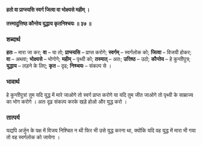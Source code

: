 #### हतो वा प्राप्स्यसि स्वर्ग जित्वा वा भोक्ष्यसे महीम् ।
#### तस्मादुत्तिष्ठ कौन्तेय युद्धाय कृतनिश्चयः ॥ ३७ ॥

### शब्दार्थ

**हतः** – मारा जा  कर; **वा** – या तो; **प्राप्स्यसि** – प्राप्त करोगे; **स्वर्गम्** – स्वर्गलोक को; **जित्वा** – विजयी होकर; **वा** – अथवा; **भोक्ष्यसे** – भोगोगे; **महीम्** – पृथ्वी को; **तस्मात्** – अतः; **उत्तिष्ठ** – उठो; **कौन्तेय** – हे कुन्तीपुत्र; **युद्धाय** – लड़ने  के लिए; **कृत** – दृढ; **निश्र्चयः** – संकल्प से ।

### भावार्थ

हे कुन्तीपुत्र! तुम यदि युद्ध में मारे जाओगे तो स्वर्ग प्राप्त करोगे या यदि तुम जीत जाओगे तो पृथ्वी के साम्राज्य का भोग करोगे । अतः दृढ़ संकल्प करके खड़े होओ और युद्ध करो ।

### तात्पर्य

यद्यपि अर्जुन के पक्ष में विजय निश्चित न थी फिर भी उसे युद्ध करना था, क्योंकि यदि वह युद्ध में मारा भी गया तो वह स्वर्गलोक को जायेगा ।